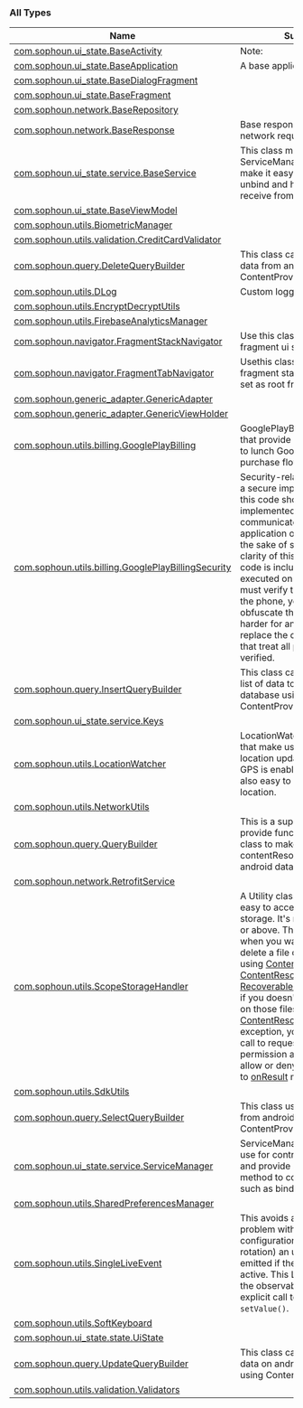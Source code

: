 

### All Types

| Name | Summary |
|---|---|
| [com.sophoun.ui_state.BaseActivity](../com.sophoun.ui_state/-base-activity/index.md) | Note: |
| [com.sophoun.ui_state.BaseApplication](../com.sophoun.ui_state/-base-application/index.md) | A base application class. |
| [com.sophoun.ui_state.BaseDialogFragment](../com.sophoun.ui_state/-base-dialog-fragment/index.md) |  |
| [com.sophoun.ui_state.BaseFragment](../com.sophoun.ui_state/-base-fragment/index.md) |  |
| [com.sophoun.network.BaseRepository](../com.sophoun.network/-base-repository/index.md) |  |
| [com.sophoun.network.BaseResponse](../com.sophoun.network/-base-response/index.md) | Base response class for network request. |
| [com.sophoun.ui_state.service.BaseService](../com.sophoun.ui_state.service/-base-service/index.md) | This class musts work with ServiceManager class to make it easy while bind, unbind and handle message receive from each other. |
| [com.sophoun.ui_state.BaseViewModel](../com.sophoun.ui_state/-base-view-model/index.md) |  |
| [com.sophoun.utils.BiometricManager](../com.sophoun.utils/-biometric-manager/index.md) |  |
| [com.sophoun.utils.validation.CreditCardValidator](../com.sophoun.utils.validation/-credit-card-validator/index.md) |  |
| [com.sophoun.query.DeleteQueryBuilder](../com.sophoun.query/-delete-query-builder/index.md) | This class can use for delete data from android using ContentProvider |
| [com.sophoun.utils.DLog](../com.sophoun.utils/-d-log/index.md) | Custom logger class. |
| [com.sophoun.utils.EncryptDecryptUtils](../com.sophoun.utils/-encrypt-decrypt-utils/index.md) |  |
| [com.sophoun.utils.FirebaseAnalyticsManager](../com.sophoun.utils/-firebase-analytics-manager/index.md) |  |
| [com.sophoun.navigator.FragmentStackNavigator](../com.sophoun.navigator/-fragment-stack-navigator/index.md) | Use this class to manage fragment ui state and stack |
| [com.sophoun.navigator.FragmentTabNavigator](../com.sophoun.navigator/-fragment-tab-navigator/index.md) | Use​this class to remember all fragment state that has been set as root fragments. |
| [com.sophoun.generic_adapter.GenericAdapter](../com.sophoun.generic_adapter/-generic-adapter/index.md) |  |
| [com.sophoun.generic_adapter.GenericViewHolder](../com.sophoun.generic_adapter/-generic-view-holder/index.md) |  |
| [com.sophoun.utils.billing.GooglePlayBilling](../com.sophoun.utils.billing/-google-play-billing/index.md) | GooglePlayBilling is a class that provide rich functionality to lunch Google billing purchase flow. |
| [com.sophoun.utils.billing.GooglePlayBillingSecurity](../com.sophoun.utils.billing/-google-play-billing-security/index.md) | Security-related methods. For a secure implementation, all of this code should be implemented on a server that communicates with the application on the device. For the sake of simplicity and clarity of this example, this code is included here and is executed on the device. If you must verify the purchases on the phone, you should obfuscate this code to make it harder for an attacker to replace the code with stubs that treat all purchases as verified. |
| [com.sophoun.query.InsertQueryBuilder](../com.sophoun.query/-insert-query-builder/index.md) | This class can use for insert a list of data to android database using ContentProvider |
| [com.sophoun.ui_state.service.Keys](../com.sophoun.ui_state.service/-keys/index.md) |  |
| [com.sophoun.utils.LocationWatcher](../com.sophoun.utils/-location-watcher/index.md) | LocationWatcher is a class that make us easier to listen to location update and check GPS is enable or not and it's also easy to get last know location. |
| [com.sophoun.utils.NetworkUtils](../com.sophoun.utils/-network-utils/index.md) |  |
| [com.sophoun.query.QueryBuilder](../com.sophoun.query/-query-builder/index.md) | This is a super class that provide functionality to sub class to make it easy use contentResolver to query android database |
| [com.sophoun.network.RetrofitService](../com.sophoun.network/-retrofit-service/index.md) |  |
| [com.sophoun.utils.ScopeStorageHandler](../com.sophoun.utils/-scope-storage-handler/index.md) | A Utility class that help you easy to access android scope storage. It's require android Q or above. This class is require when you want to update or delete a file or group of files using [ContentResolver](#) so [ContentResolver](#) will throw [RecoverableSecurityException](#) if you doesn't have permission on those files. So after [ContentResolver](#) throw exception, you can use this call to request those permission and after user allow or deny it wills callback to [onResult](#) method. Note: |
| [com.sophoun.utils.SdkUtils](../com.sophoun.utils/-sdk-utils/index.md) |  |
| [com.sophoun.query.SelectQueryBuilder](../com.sophoun.query/-select-query-builder/index.md) | This class use for query data from android database using ContentProvider |
| [com.sophoun.ui_state.service.ServiceManager](../com.sophoun.ui_state.service/-service-manager/index.md) | ServiceManager This class is use for control service binding and provide some utilities method to control service such as bind and unbind. |
| [com.sophoun.utils.SharedPreferencesManager](../com.sophoun.utils/-shared-preferences-manager/index.md) |  |
| [com.sophoun.utils.SingleLiveEvent](../com.sophoun.utils/-single-live-event/index.md) | This avoids a common problem with events: on configuration change (like rotation) an update can be emitted if the observer is active. This LiveData only calls the observable if there's an explicit call to `postValue()` or `setValue()`. |
| [com.sophoun.utils.SoftKeyboard](../com.sophoun.utils/-soft-keyboard/index.md) |  |
| [com.sophoun.ui_state.state.UiState](../com.sophoun.ui_state.state/-ui-state/index.md) |  |
| [com.sophoun.query.UpdateQueryBuilder](../com.sophoun.query/-update-query-builder/index.md) | This class can use for update data on android database using ContentProvider |
| [com.sophoun.utils.validation.Validators](../com.sophoun.utils.validation/-validators/index.md) |  |
